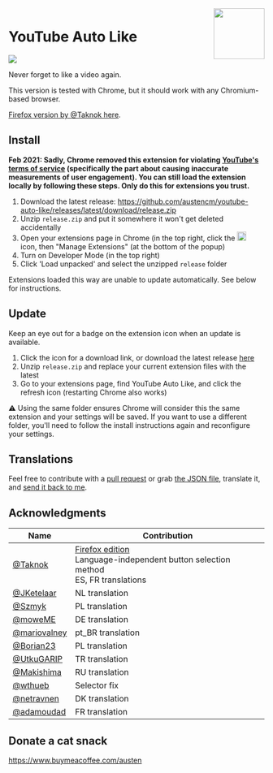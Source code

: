 <img width="100" height="100" src="https://i.imgur.com/CwAIwN6.png" align="right" />

# YouTube Auto Like

![](https://img.shields.io/github/downloads/austencm/youtube-auto-like/latest/total?style=flat-square)

Never forget to like a video again.

This version is tested with Chrome, but it should work with any Chromium-based browser.

[Firefox version by @Taknok here](https://addons.mozilla.org/en-US/firefox/addon/youtube_auto_like/).

## Install

**Feb 2021: Sadly, Chrome removed this extension for violating [YouTube's terms of service](https://www.youtube.com/t/terms) (specifically the part about causing inaccurate measurements of user engagement). You can still load the extension locally by following these steps. Only do this for extensions you trust.**

1. Download the latest release: https://github.com/austencm/youtube-auto-like/releases/latest/download/release.zip
1. Unzip `release.zip` and put it somewhere it won't get deleted accidentally
1. Open your extensions page in Chrome (in the top right, click the <img width="18" height="18" src="https://lh3.googleusercontent.com/5nlvcUtFevZLAkSJALBl5Fa8thP_-mGFnUngJLuAFzt0jws-Lr09I9mIfawW4vKiT6k=w36-h36" alt="puzzle piece"> icon, then "Manage Extensions" (at the bottom of the popup)
1. Turn on Developer Mode (in the top right)
1. Click 'Load unpacked' and select the unzipped `release` folder

Extensions loaded this way are unable to update automatically. See below for instructions.

## Update

Keep an eye out for a badge on the extension icon when an update is available.

1. Click the icon for a download link, or download the latest release [here](https://github.com/austencm/youtube-auto-like/releases/latest/download/release.zip)
1. Unzip `release.zip` and replace your current extension files with the latest
1. Go to your extensions page, find YouTube Auto Like, and click the refresh icon (restarting Chrome also works)

⚠️ Using the same folder ensures Chrome will consider this the same extension and your settings will be saved. If you want to use a different folder, you'll need to follow the install instructions again and reconfigure your settings.

## Translations

Feel free to contribute with a [pull request](https://github.com/austencm/youtube-auto-like/pulls) or grab [the JSON file](https://raw.githubusercontent.com/austencm/youtube-auto-like/master/app/_locales/en/messages.json), translate it, and [send it back to me](mailto:heyausten@gmail.com).

## Acknowledgments

| Name                                           | Contribution                                                                                                                                                    |
| ---------------------------------------------- | --------------------------------------------------------------------------------------------------------------------------------------------------------------- |
| [@Taknok](https://github.com/Taknok)           | [Firefox edition](https://addons.mozilla.org/en-US/firefox/addon/youtube_auto_like/)<br />Language-independent button selection method<br />ES, FR translations |
| [@JKetelaar](https://github.com/JKetelaar)     | NL translation                                                                                                                                                  |
| [@Szmyk](https://github.com/Szmyk)             | PL translation                                                                                                                                                  |
| [@moweME](https://github.com/moweME)           | DE translation                                                                                                                                                  |
| [@mariovalney](https://github.com/mariovalney) | pt_BR translation                                                                                                                                               |
| [@Borian23](https://github.com/Borian23)       | PL translation                                                                                                                                                  |
| [@UtkuGARIP](https://github.com/UtkuGARIP)     | TR translation                                                                                                                                                  |
| [@Makishima](https://github.com/Makishima)     | RU translation                                                                                                                                                  |
| [@wthueb](https://github.com/wthueb)           | Selector fix                                                                                                                                                    |
| [@netravnen](https://github.com/netravnen)     | DK translation                                                                                                                                                  |
| [@adamoudad](https://github.com/adamoudad)     | FR translation                                                                                                                                                  |

## Donate a cat snack

https://www.buymeacoffee.com/austen

